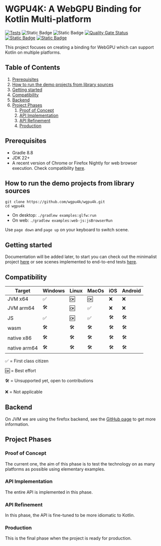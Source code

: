# WGPU4K: A WebGPU Binding for Kotlin Multi-platform
[![Tests](https://github.com/wgpu4k/wgpu4k/actions/workflows/test.yml/badge.svg?branch=main)](https://github.com/wgpu4k/wgpu4k/actions/workflows/test.yml)
![Static Badge](https://img.shields.io/badge/Status-Alpha-red?style=plastic)
![Static Badge](https://img.shields.io/badge/Latest%20version-preview_1-red?style=plastic)
[![Quality Gate Status](https://sonarcloud.io/api/project_badges/measure?project=io.ygdrasil%3Awgpu4k&metric=alert_status)](https://sonarcloud.io/summary/new_code?id=io.ygdrasil%3Awgpu4k)
[![Static Badge](https://img.shields.io/badge/Licence-MIT-blue?style=plastic)](https%3A%2F%2Fen.wikipedia.org%2Fwiki%2FMIT_License)
[![Static Badge](https://img.shields.io/badge/Discord-wgpu4k-purple?style=plastic)](https://discord.gg/ZdNb4ZXQ)

This project focuses on creating a binding for WebGPU which can support Kotlin on multiple platforms.

## Table of Contents

1. [Prerequisites](#prerequisites)
2. [How to run the demo projects from library sources](#how-to-run-the-demo-projects-from-library-sources)
3. [Getting started](#getting-started)
4. [Compatibility](#compatibility)
5. [Backend](#backend)
6. [Project Phases](#project-phases)
   1. [Proof of Concept](#proof-of-concept)
   2. [API Implementation](#api-implementation)
   3. [API Refinement](#api-refinement)
   4. [Production](#production)

## Prerequisites

- Gradle 8.8
- JDK 22+
- A recent version of Chrome or Firefox Nightly for web browser execution. Check compatibility [here][chart].

## How to run the demo projects from library sources

```
git clone https://github.com/wgpu4k/wgpu4k.git
cd wgpu4k
```
- On desktop: `./gradlew examples:glfw:run`
- On web: `./gradlew examples:web-js:jsBrowserRun`

Use `page down` and `page up` on your keyboard to switch scene.

## Getting started

Documentation will be added later, to start you can check out the minimalist project [here][hello-cube] or see scenes implemented to end-to-end tests [here][scenes].

## Compatibility

| Target       | Windows | Linux | MacOs | iOS | Android |
|--------------|---------|-------|-------|----|---------|
| JVM x64      | ✅       | 🆗    | 🆗    | ❌  | ❌      |
| JVM arm64    | 🛠️     | 🆗    | ✅     | ❌   | ❌       |
| JS           | ✅       | 🆗    | ✅     | 🛠️ | 🛠️     |
| wasm         | 🛠️     | 🛠️   | 🛠️   | 🛠️ | 🛠️     |
| native x86   | 🛠️     | 🛠️   | 🛠️   | 🛠️ | 🛠️     |
| native arm64 | 🛠️     | 🛠️   | 🛠️   | 🛠️ | 🛠️     |


✅ = First class citizen

🆗 = Best effort

🛠️ = Unsupported yet, open to contributions

❌ = Not applicable 

## Backend

On JVM we are using the firefox backend, see the [GitHub page][link] to get more information.

## Project Phases

### Proof of Concept

The current one, the aim of this phase is to test the technology on as many platforms as possible using elementary examples.

### API Implementation

The entire API is implemented in this phase.

### API Refinement

In this phase, the API is fine-tuned to be more idiomatic to Kotlin.

### Production

This is the final phase when the project is ready for production.

<!-- Reference Links -->

[chart]: https://caniuse.com/webgpu
[link]: https://github.com/gfx-rs/wgpu
[hello-cube]: https://github.com/wgpu4k/hello-cube
[scenes]: https://github.com/wgpu4k/wgpu4k/tree/main/examples/common/src/commonMain/kotlin/io.ygdrasil.wgpu.examples/scenes/basic